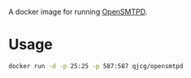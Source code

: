 A docker image for running [OpenSMTPD](https://www.opensmtpd.org/).

# Usage

```sh
docker run -d -p 25:25 -p 587:587 qjcg/opensmtpd
```
